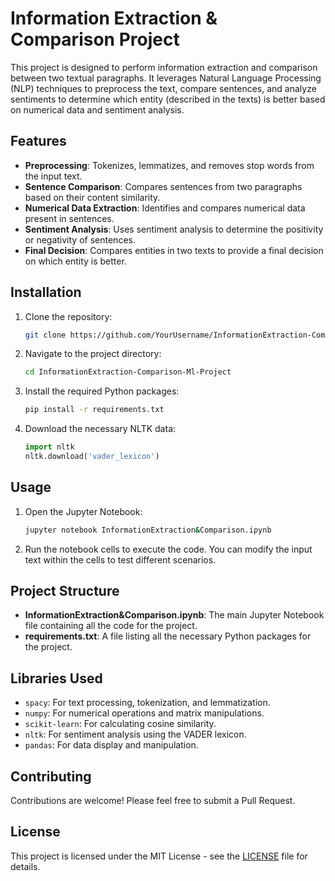 # Information Extraction & Comparison Project

This project is designed to perform information extraction and comparison between two textual paragraphs. It leverages Natural Language Processing (NLP) techniques to preprocess the text, compare sentences, and analyze sentiments to determine which entity (described in the texts) is better based on numerical data and sentiment analysis.

## Features

- **Preprocessing**: Tokenizes, lemmatizes, and removes stop words from the input text.
- **Sentence Comparison**: Compares sentences from two paragraphs based on their content similarity.
- **Numerical Data Extraction**: Identifies and compares numerical data present in sentences.
- **Sentiment Analysis**: Uses sentiment analysis to determine the positivity or negativity of sentences.
- **Final Decision**: Compares entities in two texts to provide a final decision on which entity is better.

## Installation

1. Clone the repository:
    ```bash
    git clone https://github.com/YourUsername/InformationExtraction-Comparison-Ml-Project.git
    ```

2. Navigate to the project directory:
    ```bash
    cd InformationExtraction-Comparison-Ml-Project
    ```

3. Install the required Python packages:
    ```bash
    pip install -r requirements.txt
    ```

4. Download the necessary NLTK data:
    ```python
    import nltk
    nltk.download('vader_lexicon')
    ```

## Usage

1. Open the Jupyter Notebook:
    ```bash
    jupyter notebook InformationExtraction&Comparison.ipynb
    ```

2. Run the notebook cells to execute the code. You can modify the input text within the cells to test different scenarios.

## Project Structure

- **InformationExtraction&Comparison.ipynb**: The main Jupyter Notebook file containing all the code for the project.
- **requirements.txt**: A file listing all the necessary Python packages for the project.

## Libraries Used

- `spacy`: For text processing, tokenization, and lemmatization.
- `numpy`: For numerical operations and matrix manipulations.
- `scikit-learn`: For calculating cosine similarity.
- `nltk`: For sentiment analysis using the VADER lexicon.
- `pandas`: For data display and manipulation.

## Contributing

Contributions are welcome! Please feel free to submit a Pull Request.

## License

This project is licensed under the MIT License - see the [LICENSE](LICENSE) file for details.
